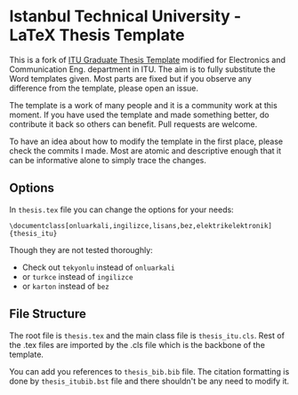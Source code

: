 # Istanbul Technical University - LaTeX Thesis Template 

This is a fork of [ITU Graduate Thesis Template](https://github.com/ondes/Template-Latex-ITU-Thesis/tree/master) modified for Electronics and Communication Eng. department in ITU. The aim is to fully substitute the Word templates given. Most parts are fixed but if you observe any difference from the template, please open an issue.

The template is a work of many people and it is a community work at this moment. If you have used the template and made something better, do contribute it back so others can benefit. Pull requests are welcome.

To have an idea about how to modify the template in the first place, please check the commits I made. Most are atomic and descriptive enough that it can be informative alone to simply trace the changes.

## Options
In `thesis.tex` file you can change the options for your needs:
```
\documentclass[onluarkali,ingilizce,lisans,bez,elektrikelektronik]{thesis_itu}
```
Though they are not tested thoroughly:
- Check out `tekyonlu` instead of `onluarkali`
- or `turkce` instead of `ingilizce`
- or `karton` instead of `bez` 


## File Structure
The root file is `thesis.tex` and the main class file is `thesis_itu.cls`. Rest of the .tex files are imported by the .cls file which is the backbone of the template.

You can add you references to `thesis_bib.bib` file. The citation formatting is done by `thesis_itubib.bst` file and there shouldn't be any need to modify it.


